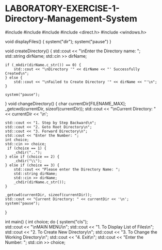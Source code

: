 # LABORATORY-EXERCISE-1-Directory-Management-System
#include <iostream>
#include <cstdio>
#include <cstdlib>
#include <direct.h>
#include <windows.h>

void displayFiles() {
system("dir");
system("pause")
}

void createDirectory() {
    std::cout << "\nEnter the Directory name: ";
    std::string dirName;
    std::cin >> dirName;

    if (_mkdir(dirName.c_str()) == 0) {
        std::cout << "\nDirectory '" << dirName << "' Successfully Created\n";
    } else {
        std::cout << "\nFailed to Create Directory '" << dirName << "'\n";
    }

    system("pause");
    
}
void changeDirectory() {
    char currentDir[FILENAME_MAX];
    _getcwd(currentDir, sizeof(currentDir));
    std::cout << "\nCurrent Directory: " << currentDir << '\n';

    std::cout << "1. Step by Step Backward\n";
    std::cout << "2. Goto Root Directory\n";
    std::cout << "3. Forward Directory\n";
    std::cout << "Enter the Number: ";
    int choice;
    std::cin >> choice;
     if (choice == 1) {
        _chdir("..");
    } else if (choice == 2) {
        _chdir("\\");
    } else if (choice == 3) {
        std::cout << "Please enter the Directory Name: ";
        std::string dirName;
        std::cin >> dirName;
        _chdir(dirName.c_str());
    }

    _getcwd(currentDir, sizeof(currentDir));
    std::cout << "Current Directory: " << currentDir << '\n';
    system("pause");
}

int main() {
    int choice;
    do {
        system("cls");  
        std::cout << "\nMAIN MENU\n";
        std::cout << "1. To Display List of Files\n";
        std::cout << "2. To Create New Directory\n";
        std::cout << "3. To Change the Working Directory\n";
        std::cout << "4. Exit\n";
        std::cout << "Enter the Number: ";
        std::cin >> choice;


